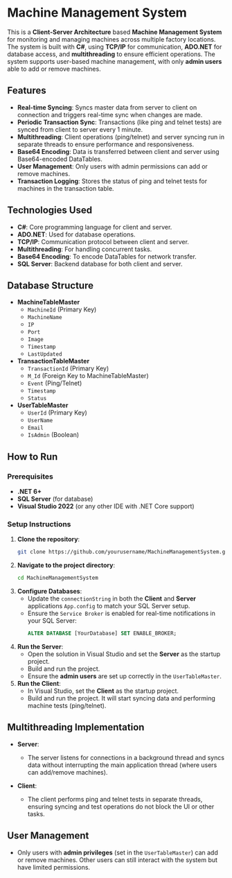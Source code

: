 # Machine Management System

This is a **Client-Server Architecture** based **Machine Management System** for monitoring and managing machines across multiple factory locations. The system is built with **C#**, using **TCP/IP** for communication, **ADO.NET** for database access, and **multithreading** to ensure efficient operations. The system supports user-based machine management, with only **admin users** able to add or remove machines.

## Features
- **Real-time Syncing**: Syncs master data from server to client on connection and triggers real-time sync when changes are made.
- **Periodic Transaction Sync**: Transactions (like ping and telnet tests) are synced from client to server every 1 minute.
- **Multithreading**: Client operations (ping/telnet) and server syncing run in separate threads to ensure performance and responsiveness.
- **Base64 Encoding**: Data is transferred between client and server using Base64-encoded DataTables.
- **User Management**: Only users with admin permissions can add or remove machines.
- **Transaction Logging**: Stores the status of ping and telnet tests for machines in the transaction table.


## Technologies Used
- **C#**: Core programming language for client and server.
- **ADO.NET**: Used for database operations.
- **TCP/IP**: Communication protocol between client and server.
- **Multithreading**: For handling concurrent tasks.
- **Base64 Encoding**: To encode DataTables for network transfer.
- **SQL Server**: Backend database for both client and server.

## Database Structure

- **MachineTableMaster**
  - `MachineId` (Primary Key)
  - `MachineName`
  - `IP`
  - `Port`
  - `Image`
  - `Timestamp`
  - `LastUpdated`
- **TransactionTableMaster**
  - `TransactionId` (Primary Key)
  - `M_Id` (Foreign Key to MachineTableMaster)
  - `Event` (Ping/Telnet)
  - `Timestamp`
  - `Status`
- **UserTableMaster**
  - `UserId` (Primary Key)
  - `UserName`
  - `Email`
  - `IsAdmin` (Boolean)

## How to Run

### Prerequisites
- **.NET 6+**
- **SQL Server** (for database)
- **Visual Studio 2022** (or any other IDE with .NET Core support)

### Setup Instructions
1. **Clone the repository**:
   ```bash
   git clone https://github.com/yourusername/MachineManagementSystem.git
   ```
2. **Navigate to the project directory**:
   ```bash
   cd MachineManagementSystem
   ```
3. **Configure Databases**:
   - Update the `connectionString` in both the **Client** and **Server** applications `App.config` to match your SQL Server setup.
   - Ensure the `Service Broker` is enabled for real-time notifications in your SQL Server:
     ```sql
     ALTER DATABASE [YourDatabase] SET ENABLE_BROKER;
     ```
4. **Run the Server**:
   - Open the solution in Visual Studio and set the **Server** as the startup project.
   - Build and run the project.
   - Ensure the **admin users** are set up correctly in the `UserTableMaster`.
5. **Run the Client**:
   - In Visual Studio, set the **Client** as the startup project.
   - Build and run the project. It will start syncing data and performing machine tests (ping/telnet).

## Multithreading Implementation
- **Server**:
  - The server listens for connections in a background thread and syncs data without interrupting the main application thread (where users can add/remove machines).
  
- **Client**:
  - The client performs ping and telnet tests in separate threads, ensuring syncing and test operations do not block the UI or other tasks.

## User Management
- Only users with **admin privileges** (set in the `UserTableMaster`) can add or remove machines. Other users can still interact with the system but have limited permissions.


